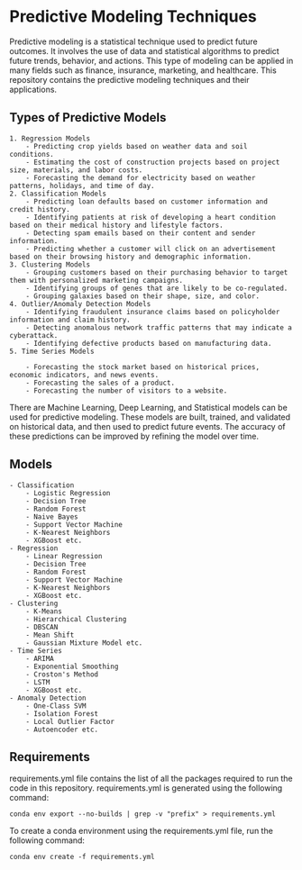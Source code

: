 # Predictive Modeling Techniques
Predictive modeling is a statistical technique used to predict future outcomes. It involves the use of data and statistical algorithms to predict future trends, behavior, and actions. This type of modeling can be applied in many fields such as finance, insurance, marketing, and healthcare. 
This repository contains the predictive modeling techniques and their applications.

## Types of Predictive Models
    
    1. Regression Models
        - Predicting crop yields based on weather data and soil conditions.
        - Estimating the cost of construction projects based on project size, materials, and labor costs.
        - Forecasting the demand for electricity based on weather patterns, holidays, and time of day.
    2. Classification Models
        - Predicting loan defaults based on customer information and credit history.
        - Identifying patients at risk of developing a heart condition based on their medical history and lifestyle factors.    
        - Detecting spam emails based on their content and sender information.
        - Predicting whether a customer will click on an advertisement based on their browsing history and demographic information.
    3. Clustering Models
        - Grouping customers based on their purchasing behavior to target them with personalized marketing campaigns.
        - Identifying groups of genes that are likely to be co-regulated.
        - Grouping galaxies based on their shape, size, and color.
    4. Outlier/Anomaly Detection Models
        - Identifying fraudulent insurance claims based on policyholder information and claim history.
        - Detecting anomalous network traffic patterns that may indicate a cyberattack.
        - Identifying defective products based on manufacturing data.
    5. Time Series Models

        - Forecasting the stock market based on historical prices, economic indicators, and news events.
        - Forecasting the sales of a product.
        - Forecasting the number of visitors to a website.
    
There are Machine Learning, Deep Learning, and Statistical models can be used for predictive modeling.
These models are built, trained, and validated on historical data, and then used to predict future events. The accuracy of these predictions can be improved by refining the model over time.

## Models
    - Classification
        - Logistic Regression
        - Decision Tree
        - Random Forest
        - Naive Bayes
        - Support Vector Machine
        - K-Nearest Neighbors
        - XGBoost etc.
    - Regression
        - Linear Regression
        - Decision Tree
        - Random Forest
        - Support Vector Machine
        - K-Nearest Neighbors
        - XGBoost etc.
    - Clustering
        - K-Means
        - Hierarchical Clustering
        - DBSCAN
        - Mean Shift
        - Gaussian Mixture Model etc.
    - Time Series   
        - ARIMA
        - Exponential Smoothing
        - Croston's Method
        - LSTM 
        - XGBoost etc.
    - Anomaly Detection
        - One-Class SVM
        - Isolation Forest
        - Local Outlier Factor
        - Autoencoder etc.


## Requirements
requirements.yml file contains the list of all the packages required to run the code in this repository. requirements.yml is generated using the following command:

```
conda env export --no-builds | grep -v "prefix" > requirements.yml
```

To create a conda environment using the requirements.yml file, run the following command:

```
conda env create -f requirements.yml
```
